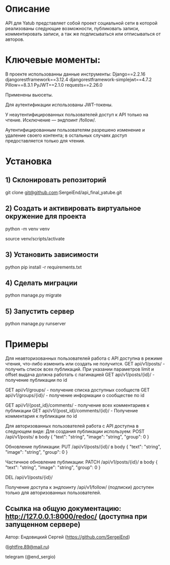 # Описание

API для Yatub представляет собой проект социальной сети в которой реализованы следующие возможности, 
публиковать записи, комментировать записи, а так же подписываться или отписываться от авторов.

# Ключевые моменты:
В проекте использованны данные инструменты:
Django==2.2.16
djangorestframework==3.12.4
djangorestframework-simplejwt==4.7.2
Pillow==8.3.1
PyJWT==2.1.0
requests==2.26.0

Применены вьюсеты.

Для аутентификации использованы JWT-токены.

У неаутентифицированных пользователей доступ к API только на чтение. Исключение — эндпоинт /follow/.

Аутентифицированным пользователям разрешено изменение и удаление своего контента; в остальных случаях доступ предоставляется только для чтения.

# Установка

## 1) Склонировать репозиторий 

git clone git@github.com:SergeiEnd/api_final_yatube.git

## 2) Создать и активировать виртуальное окружение для проекта

python -m venv venv

source venv/scripts/activate

## 3) Установить зависимости

python pip install -r requirements.txt

## 4) Сделать миграции
python manage.py migrate

## 5) Запустить сервер

python manage.py runserver

# Примеры

Для неавторизованных пользователей работа с API доступна в режиме чтения,
что-либо изменить или создать не получится.
GET api/v1/posts/ - получить список всех публикаций.
При указании параметров limit и offset выдача должна работать с пагинацией
GET api/v1/posts/{id}/ - получение публикации по id

GET api/v1/groups/ - получение списка доступных сообществ
GET api/v1/groups/{id}/ - получение информации о сообществе по id

GET api/v1/{post_id}/comments/ - получение всех комментариев к публикации
GET api/v1/{post_id}/comments/{id}/ - Получение комментария к публикации по id

Для авторизованных пользователей работа с API доступна в следующем виде:
Для создания публикации используем:
POST /api/v1/posts/
в body
{
	"text": "string",
	"image": "string",
	"group": 0
}

Обновление публикации:
PUT /api/v1/posts/{id}/
в body
{
	"text": "string",
	"image": "string",
	"group": 0
}

Частичное обновление публикации:
PATCH /api/v1/posts/{id}/
в body
{
	"text": "string",
	"image": "string",
	"group": 0
}

DEL /api/v1/posts/{id}/

Получение доступа к эндпоинту /api/v1/follow/
(подписки) доступен только для авторизованных пользователей.

## Ссылка на общую документацию: http://127.0.0.1:8000/redoc/  (доступна при запущенном сервере)


Автор: 
Ендовицкий Сергей (https://github.com/SergeiEnd)

(lightfire.89@mail.ru) 

telegram (@end_sergio)
